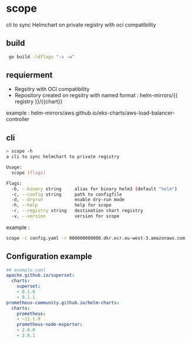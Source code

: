 # scope

cli to sync Helmchart on private registry with oci compatibility

## build 

```bash
 go build -ldflags "-s -w"
```
## requierment 

- Regsitry with OCI compatibility
- Repository created on regsitry with named format :  helm-mirrors/{{ registry }}/{{chart}}

example : helm-mirrors/aws.github.io/eks-charts/aws-load-balancer-controller

## cli 

```bash
> scope -h
a cli to sync helmchart to private registry

Usage:
  scope [flags]

Flags:
  -b, --binary string     alias for binary helm3 (default "helm")
  -c, --config string     path to configfile
  -d, --dryrun            enable dry-run mode
  -h, --help              help for scope
  -r, --registry string   destination chart registry
  -v, --version           version for scope

```

example : 

```bash
scope -c config.yaml -r 000000000000.dkr.ecr.eu-west-3.amazonaws.com
```

## Configuration example 

```yaml 
## example.yaml
apache.github.io/superset:
  charts:
    superset:
    - 0.1.0
    - 0.1.1
prometheus-community.github.io/helm-charts:
  charts:
    prometheus:
    - ~11.1.0
    prometheus-node-exporter:
    - 2.0.0
    - 2.0.1


```
